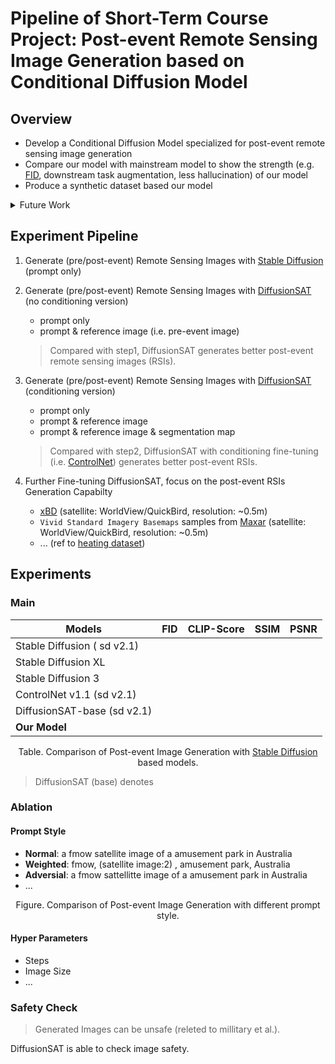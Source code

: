 # Pipeline of Short-Term Course Project: Post-event Remote Sensing Image Generation based on Conditional Diffusion Model

## Overview

- Develop a Conditional Diffusion Model specialized for post-event remote sensing image generation
- Compare our model with mainstream model to show the strength (e.g. [FID](https://proceedings.neurips.cc/paper/2017/hash/8a1d694707eb0fefe65871369074926d-Abstract.html), downstream task augmentation, less hallucination) of our model
- Produce a synthetic dataset based our model  

<details>
<summary>Future Work</summary>
1. ControlNet++: Improving Conditional Controls with Efficient Consistency Feedback
   <a href="https://github.com/liming-ai/ControlNet_Plus_Plus">Code</a>,
   <a href="https://liming-ai.github.io/ControlNet_Plus_Plus/">Paper</a> (Accepted by ECCV 2024)<div></div>
2. Uni-ControlNet: All-in-One Control to Text-to-Image Diffusion Models
   <a href="https://github.com/ShihaoZhaoZSH/Uni-ControlNet">Code</a>,
   <a href="https://proceedings.neurips.cc/paper_files/paper/2023/hash/2468f84a13ff8bb6767a67518fb596eb-Abstract-Conference.html">Paper</a> (Accepted by NeurIPS 2023)
   <div></div>
3. OpenEarthMap: A Benchmark Dataset for Global High-Resolution Land Cover Mapping
   <a href="https://open-earth-map.org/">Dataset</a>,
   <a href="https://openaccess.thecvf.com/content/WACV2023/html/Xia_OpenEarthMap_A_Benchmark_Dataset_for_Global_High-Resolution_Land_Cover_Mapping_WACV_2023_paper.html">Paper</a> (Accepted by WACV 2023)
   <div></div>
</details>

## Experiment Pipeline

1. Generate (pre/post-event) Remote Sensing Images with [Stable Diffusion](https://github.com/CompVis/stable-diffusion) (prompt only)

2. Generate (pre/post-event)  Remote Sensing Images with [DiffusionSAT](https://github.com/samar-khanna/DiffusionSat) (no conditioning version)

   - prompt only
   - prompt & reference image (i.e. pre-event image)

   > Compared with step1, DiffusionSAT generates better post-event remote sensing images (RSIs).

3. Generate (pre/post-event) Remote Sensing Images with [DiffusionSAT](https://github.com/samar-khanna/DiffusionSat) (conditioning version)

   - prompt only
   - prompt & reference image
   - prompt & reference image & segmentation map

   > Compared with step2, DiffusionSAT with conditioning fine-tuning (i.e. [ControlNet](https://github.com/lllyasviel/ControlNet)) generates better post-event RSIs.

4. Further Fine-tuning DiffusionSAT, focus on the post-event RSIs Generation Capabilty

   - [xBD](https://xview2.org/dataset) (satellite: WorldView/QuickBird, resolution: ~0.5m)
   - `Vivid Standard Imagery Basemaps` samples from [Maxar](https://resources.maxar.com/product-samples/vivid-standard-imagery-basemaps-global-locations) (satellite: WorldView/QuickBird,  resolution: ~0.5m)
   - ... (ref to [heating dataset](../paper_writing/paper.md#dataset))

## Experiments

### Main

| Models                      | FID  | CLIP-Score | SSIM | PSNR |
| --------------------------- | ---- | ---------- | ---- | ---- |
| Stable Diffusion ( sd v2.1) |      |            |      |      |
| Stable Diffusion XL         |      |            |      |      |
| Stable Diffusion 3          |      |            |      |      |
| ControlNet v1.1 (sd v2.1)   |      |            |      |      |
| DiffusionSAT-base (sd v2.1) |      |            |      |      |
| **Our Model**               |      |            |      |      |

<div align="center">Table. Comparison of Post-event Image Generation with <a href="https://github.com/CompVis/stable-diffusion">Stable Diffusion</a> based models.</div>

> DiffusionSAT (base)  denotes 

### Ablation

#### Prompt Style

- **Normal**: a fmow satellite image of a amusement park in Australia
- **Weighted**: fmow, (satellite image:2) , amusement park, Australia
- **Adversial**: a fmow sattellitte image of a amusement park in Australia
- ...

<div align="center">Figure. Comparison of Post-event Image Generation with different prompt style.</div>

#### Hyper Parameters

- Steps
- Image Size
- ...

### Safety Check

> Generated Images can be unsafe (releted to millitary et al.).

DiffusionSAT is able to check image safety.
